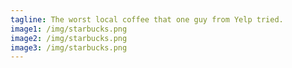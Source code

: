 ```yaml
---
tagline: The worst local coffee that one guy from Yelp tried.
image1: /img/starbucks.png
image2: /img/starbucks.png
image3: /img/starbucks.png
---
```

